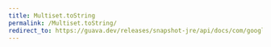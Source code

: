 ```yaml
---
title: Multiset.toString
permalink: /Multiset.toString/
redirect_to: https://guava.dev/releases/snapshot-jre/api/docs/com/google/common/collect/Multiset.html#toString--
---
```

